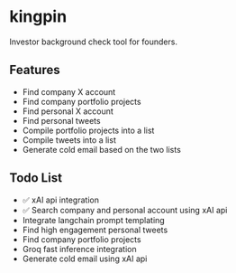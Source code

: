# kingpin
Investor background check tool for founders.

## Features
- Find company X account
- Find company portfolio projects
- Find personal X account
- Find personal tweets
- Compile portfolio projects into a list
- Compile tweets into a list
- Generate cold email based on the two lists

## Todo List
- ✅ xAI api integration
- ✅ Search company and personal account using xAI api
- Integrate langchain prompt templating
- Find high engagement personal tweets
- Find company portfolio projects
- Groq fast inference integration
- Generate cold email using xAI api